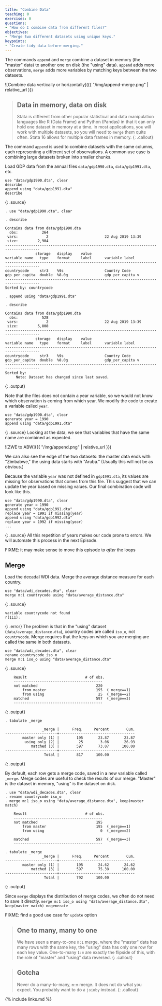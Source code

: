 ```yaml
---
title: "Combine Data"
teaching: 0
exercises: 0
questions:
- "How do I combine data from different files?"
objectives:
- "Merge two different datasets using unique keys."
keypoints:
- "Create tidy data before merging."
---
```


The commands `append` and `merge` combine a dataset in memory (the "master" data) to another one on disk (the "using" data). `append` adds more observations, `merge` adds more variables by matching keys between the two datasets.

![Combine data vertically or horizontally]({{ "/img/append-merge.png" | relative_url }}) 

> ## Data in memory, data on disk
> Stata is different from other popular statistical and data manipulation languages like R (Data Frame) and Python (Pandas) in that it can only hold one dataset in memory at a time. In most applications, you will work with multiple datasets, so you will need to `merge` them quite often. Stata 16 allows for multiple data frames in memory.
{: .callout}

The command `append` is used to combine datasets with the same columns, each representing a different set of observations. A common use case is combining large datasets broken into smaller chunks.

Load GDP data from the annual files `data/gdp1990.dta`, `data/gdp1991.dta`, etc.
```
use "data/gdp1990.dta", clear
describe
append using "data/gdp1991.dta"
describe
```
{: .source}

```
. use "data/gdp1990.dta", clear

. describe

Contains data from data/gdp1990.dta
  obs:           264                          
 vars:             2                          22 Aug 2019 13:39
 size:         2,904                          
--------------------------------------------------------------------------------------
              storage   display    value
variable name   type    format     label      variable label
--------------------------------------------------------------------------------------
countrycode     str3    %9s                   Country Code
gdp_per_capita  double  %8.0g                 gdp_per_capita v
--------------------------------------------------------------------------------------
Sorted by: countrycode

. append using "data/gdp1991.dta"

. describe

Contains data from data/gdp1990.dta
  obs:           528                          
 vars:             2                          22 Aug 2019 13:39
 size:         5,808                          
--------------------------------------------------------------------------------------
              storage   display    value
variable name   type    format     label      variable label
--------------------------------------------------------------------------------------
countrycode     str3    %9s                   Country Code
gdp_per_capita  double  %8.0g                 gdp_per_capita v
--------------------------------------------------------------------------------------
Sorted by: 
     Note: Dataset has changed since last saved.

```
{: .output}

Note that the files does not contain a year variable, so we would not know which observation is coming from which year. We modify the code to create a variable called `year`.
```
use "data/gdp1990.dta", clear
generate year = 1990
append using "data/gdp1991.dta"
```
{: .source}
Looking at the data, we see that variables that have the same name are combined as expected. 

![ZWE to ABW]({{ "/img/append.png" | relative_url }}) 

We can also see the edge of the two datasets: the master data ends with "Zimbabwe," the using data starts with "Aruba." (Usually this will not be as obvious.)

Because the variable `year` was not defined in `gdp1991.dta`, its values are missing for observations that comes from this file. This suggest that we can update the year based on missing values. Our final combination code will look like this.

```
use "data/gdp1990.dta", clear
generate year = 1990
append using "data/gdp1991.dta"
replace year = 1991 if missing(year)
append using "data/gdp1992.dta"
replace year = 1992 if missing(year)
...
```
{: .source}
All this repetition of years makes our code prone to errors. We will automate this process in the next Episode.

FIXME: it may make sense to move this episode to *after* the loops

## Merge
Load the decadal WDI data. Merge the average distance measure for each country. 

```
use "data/wdi_decades.dta", clear
merge m:1 countrycode using "data/average_distance.dta"
```
{: .source}
```
variable countrycode not found
r(111);
```
{: .error}
The problem is that in the "using" dataset (`data/average_distance.dta`), country codes are called `iso_o`, not `countrycode`. Merge requires that the keys on which you are merging are called the same in both datasets.
```
use "data/wdi_decades.dta", clear
rename countrycode iso_o
merge m:1 iso_o using "data/average_distance.dta"
```
{: .source}
```
    Result                           # of obs.
    -----------------------------------------
    not matched                           220
        from master                       195  (_merge==1)
        from using                         25  (_merge==2)
    matched                               597  (_merge==3)
    -----------------------------------------
```
{: .output}

```
. tabulate _merge

                 _merge |      Freq.     Percent        Cum.
------------------------+-----------------------------------
        master only (1) |        195       23.87       23.87
         using only (2) |         25        3.06       26.93
            matched (3) |        597       73.07      100.00
------------------------+-----------------------------------
                  Total |        817      100.00
```
{: .output}

By default, each row gets a merge code, saved in a new variable called `_merge`. Merge codes are useful to check the results of our merge. "Master" is the dataset in memory, "using" is the dataset on disk. 

```
. use "data/wdi_decades.dta", clear
. rename countrycode iso_o
. merge m:1 iso_o using "data/average_distance.dta", keep(master match)

    Result                           # of obs.
    -----------------------------------------
    not matched                           195
        from master                       195  (_merge==1)
        from using                          0  (_merge==2)

    matched                               597  (_merge==3)
    -----------------------------------------

. tabulate _merge
                 _merge |      Freq.     Percent        Cum.
------------------------+-----------------------------------
        master only (1) |        195       24.62       24.62
            matched (3) |        597       75.38      100.00
------------------------+-----------------------------------
                  Total |        792      100.00

```
{: .output}

Since `merge` displays the distribution of merge codes, we often do not need to save it directly. `merge m:1 iso_o using "data/average_distance.dta", keep(master match) nogenerate`

FIXME: find a good use case for `update` option 

> ## One to many, many to one
> We have seen a many-to-one `m:1` merge, where the "master" data has many rows with the same key, the "using" data has only one row for each key value. One-to-many `1:m` are exactly the flipside of this, with the role of "master" and "using" data reversed. 
{: .callout}

> ## Gotcha
> Never do a many-to-many, `m:m` merge. It does not do what you expect. You probably want to do a `joinby` instead.
{: .callout}


{% include links.md %}
